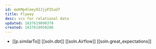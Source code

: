 ```yaml
---
id: meKMp4lmey92JjyPZSuU7
title: Flyway
desc: vcs for relational data
updated: 1637619090378
created: 1637618950286
---
```




- [[p.similarTo]] [[soln.dbt]] [[soln.Airflow]] [[soln.great_expectations]]
